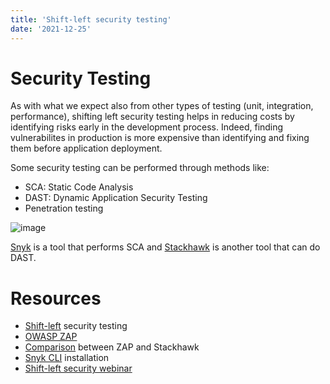 ```yaml
---
title: 'Shift-left security testing'
date: '2021-12-25'
---
```


# Security Testing

As with what we expect also from other types of testing (unit, integration, performance), shifting left security testing helps in reducing costs by identifying risks early in the development process. Indeed, finding vulnerabilites in production is more expensive than identifying and fixing them before application deployment.

Some security testing can be performed through methods like:
- SCA: Static Code Analysis
- DAST: Dynamic Application Security Testing
- Penetration testing

![image](https://user-images.githubusercontent.com/1062699/147394055-86144b6c-8e37-46e1-8491-0db88dfdc373.png)

[Snyk](https://snyk.io/) is a tool that performs SCA and [Stackhawk](https://www.stackhawk.com/) is another tool that can do DAST.

# Resources
- [Shift-left](https://snyk.io/learn/shift-left-testing/) security testing
- [OWASP ZAP](https://www.zaproxy.org/)
- [Comparison](https://www.stackhawk.com/blog/zap-vs-stackhawk-comparison/) between ZAP and Stackhawk
- [Snyk CLI](https://docs.snyk.io/features/snyk-cli/install-the-snyk-cli) installation
- [Shift-left security webinar](https://linuxfoundation.org/webinars/shifting-application-security-left/)
